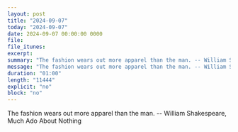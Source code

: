 ```yaml
---
layout: post
title: "2024-09-07"
today: "2024-09-07"
date: 2024-09-07 00:00:00 0000
file:
file_itunes:
excerpt:
summary: "The fashion wears out more apparel than the man. -- William Shakespeare, Much Ado About Nothing "
message: "The fashion wears out more apparel than the man. -- William Shakespeare, Much Ado About Nothing "
duration: "01:00"
length: "11444"
explicit: "no"
block: "no"
---
```

The fashion wears out more apparel than the man. -- William Shakespeare, Much Ado About Nothing 

